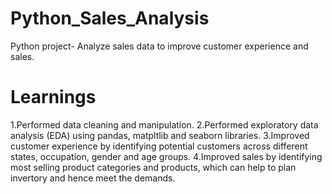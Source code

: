 # Python_Sales_Analysis

Python project- Analyze sales data to improve customer experience and sales.

# Learnings

1.Performed data cleaning and manipulation.
2.Performed exploratory data analysis (EDA) using pandas, matpltlib and seaborn libraries.
3.Improved customer experience by identifying potential customers across different states, occupation, gender and age groups.
4.Improved sales by identifying most selling product categories and products, which can help to plan invertory and hence meet the demands.